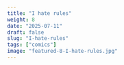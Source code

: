 ```yaml
---
title: "I hate rules"
weight: 8
date: "2025-07-11"
draft: false
slug: "I-hate-rules"
tags: ["comics"]
image: "featured-8-I-hate-rules.jpg"
---
```

